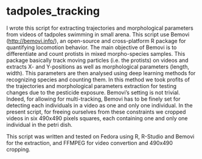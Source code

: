 # tadpoles_tracking

I wrote this script for extracting trajectories and morphological parameters from videos of tadpoles swimming in small arena. This script use Bemovi (http://bemovi.info/), an open-source and cross-platform R package for quantifying locomotion behavior. The main objective of Bemovi is to differentiate and count protists in mixed morpho-species samples. This package basically track moving particles (i.e. the protists) on videos and extracts X- and Y-positions as well as morphological parameters (length, width). This parameters are then analysed using deep learning methods for recognizing species and counting them. In this method we took profits of the trajectories and morphological parameters extraction for testing changes due to the pesticide exposure. Bemovi’s setting is not trivial. Indeed, for allowing for multi-tracking, Bemovi has to be finely set for detecting each individuals in a video as one and only one individual.  In the present script, for freeing ourselves from these constraints we cropped videos in six 490x490 pixels squares, each containing one and only one individual in the petri dish.

This script was written and tested on Fedora using R, R-Studio and Bemovi for the extraction, and FFMPEG for video convertion and 490x490 cropping.

